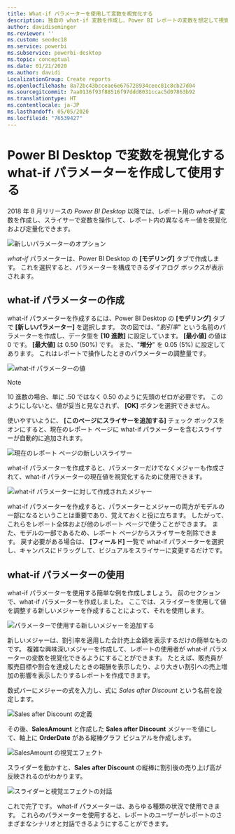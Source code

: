 ```yaml
---
title: What-if パラメーターを使用して変数を視覚化する
description: 独自の what-if 変数を作成し、Power BI レポートの変数を想定して視覚化します
author: davidiseminger
ms.reviewer: ''
ms.custom: seodec18
ms.service: powerbi
ms.subservice: powerbi-desktop
ms.topic: conceptual
ms.date: 01/21/2020
ms.author: davidi
LocalizationGroup: Create reports
ms.openlocfilehash: 8a72bc43bcceae6e676728934ceec81c8cb27d04
ms.sourcegitcommit: 7aa0136f93f88516f97ddd8031ccac5d07863b92
ms.translationtype: HT
ms.contentlocale: ja-JP
ms.lasthandoff: 05/05/2020
ms.locfileid: "76539427"
---
```

# <a name="create-and-use-what-if-parameters-to-visualize-variables-in-power-bi-desktop"></a>Power BI Desktop で変数を視覚化する what-if パラメーターを作成して使用する

2018 年 8 月リリースの *Power BI Desktop* 以降では、レポート用の *what-if* 変数を作成し、スライサーで変数を操作して、レポート内の異なるキー値を視覚化および定量化できます。

![新しいパラメーターのオプション](media/desktop-what-if/what-if_01.png)

*what-if* パラメーターは、Power BI Desktop の **[モデリング]** タブで作成します。 これを選択すると、パラメーターを構成できるダイアログ ボックスが表示されます。

## <a name="creating-a-what-if-parameter"></a>what-if パラメーターの作成

what-if パラメーターを作成するには、Power BI Desktop の **[モデリング]** タブで **[新しいパラメーター]** を選択します。 次の図では、"*割引率*" という名前のパラメーターを作成し、データ型を **[10 進数]** に設定しています。 **[最小値]** の値は 0 です。 **[最大値]** は 0.50 (50%) です。 また、"**増分**" を 0.05 (5%) に設定してあります。 これはレポートで操作したときのパラメーターの調整量です。

![what-if パラメーターの値](media/desktop-what-if/what-if_02.png)

> [!NOTE]
> 10 進数の場合、単に .50 ではなく 0.50 のように先頭のゼロが必要です。 このようにしないと、値が妥当と見なされず、 **[OK]** ボタンを選択できません。
> 
> 

使いやすいように、 **[このページにスライサーを追加する]** チェック ボックスをオンにすると、現在のレポート ページに what-if パラメーターを含むスライサーが自動的に追加されます。

![現在のレポート ページの新しいスライサー](media/desktop-what-if/what-if_03.png)

what-if パラメーターを作成すると、パラメーターだけでなくメジャーも作成されて、what-if パラメーターの現在値を視覚化するために使用できます。

![what-if パラメーターに対して作成されたメジャー](media/desktop-what-if/what-if_04.png)

what-if パラメーターを作成すると、パラメーターとメジャーの両方がモデルの一部になるということは重要であり、覚えておくと役に立ちます。 したがって、これらをレポート全体および他のレポート ページで使うことができます。 また、モデルの一部であるため、レポート ページからスライサーを削除できます。 戻す必要がある場合は、 **[フィールド]** 一覧で what-if パラメーターを選択し、キャンバスにドラッグして、ビジュアルをスライサーに変更するだけです。

## <a name="using-a-what-if-parameter"></a>what-if パラメーターの使用

what-if パラメーターを使用する簡単な例を作成しましょう。 前のセクションで、what-if パラメーターを作成しました。 ここでは、スライダーを使用して値を調整する新しいメジャーを作成することによって、それを使用します。

![パラメーターで使用する新しいメジャーを追加する](media/desktop-what-if/what-if_05.png)

新しいメジャーは、割引率を適用した合計売上金額を表示するだけの簡単なものです。 複雑な興味深いメジャーを作成して、レポートの使用者が what-if パラメーターの変数を視覚化できるようにすることができます。 たとえば、販売員が販売目標や割合を達成したときの報酬を表示したり、より大きい割引への売上増加の影響を表示したりするレポートを作成できます。

数式バーにメジャーの式を入力し、式に *Sales after Discount* という名前を設定します。

![Sales after Discount の定義](media/desktop-what-if/what-if_06.png)

その後、**SalesAmount** と作成した **Sales after Discount** メジャーを値にして、軸上に **OrderDate** がある縦棒グラフ ビジュアルを作成します。

![SalesAmount の視覚エフェクト](media/desktop-what-if/what-if_07.png)

スライダーを動かすと、**Sales after Discount** の縦棒に割引後の売り上げ高が反映されるのがわかります。

![スライダーと視覚エフェクトの対話](media/desktop-what-if/what-if_08.png)

これで完了です。 what-if パラメーターは、あらゆる種類の状況で使用できます。 これらのパラメーターを使用すると、レポートのユーザーがレポートのさまざまなシナリオと対話できるようにすることができます。
